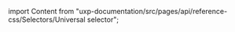 
import Content from "uxp-documentation/src/pages/api/reference-css/Selectors/Universal selector";

<Content query="product=xd"/>
